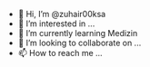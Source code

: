 - 👋 Hi, I’m @zuhair00ksa
- 👀 I’m interested in ...
- 🌱 I’m currently learning Medizin
- 💞️ I’m looking to collaborate on ...
- 📫 How to reach me ...

<!---
zuhair00ksa/zuhair00ksa is a ✨ special ✨ repository because its `README.md` (this file) appears on your GitHub profile.
You can click the Preview link to take a look at your changes.
--->
